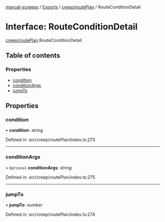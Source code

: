 [manual-screeps](../README.md) / [Exports](../modules.md) / [creep/routePlan](../modules/creep_routeplan.md) / RouteConditionDetail

# Interface: RouteConditionDetail

[creep/routePlan](../modules/creep_routeplan.md).RouteConditionDetail

## Table of contents

### Properties

- [condition](creep_routeplan.routeconditiondetail.md#condition)
- [conditionArgs](creep_routeplan.routeconditiondetail.md#conditionargs)
- [jumpTo](creep_routeplan.routeconditiondetail.md#jumpto)

## Properties

### condition

• **condition**: *string*

Defined in: src/creep/routePlan/index.ts:273

___

### conditionArgs

• `Optional` **conditionArgs**: *string*

Defined in: src/creep/routePlan/index.ts:275

___

### jumpTo

• **jumpTo**: *number*

Defined in: src/creep/routePlan/index.ts:274
